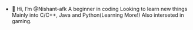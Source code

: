 - 👋 Hi, I’m @Nishant-afk
A beginner in coding
Looking to learn new things
Mainly into C/C++, Java and Python(Learning More!)
Also interseted in gaming.

<!---
Nishant-afk/Nishant-afk is a ✨ special ✨ repository because its `README.md` (this file) appears on your GitHub profile.
You can click the Preview link to take a look at your changes.
--->
